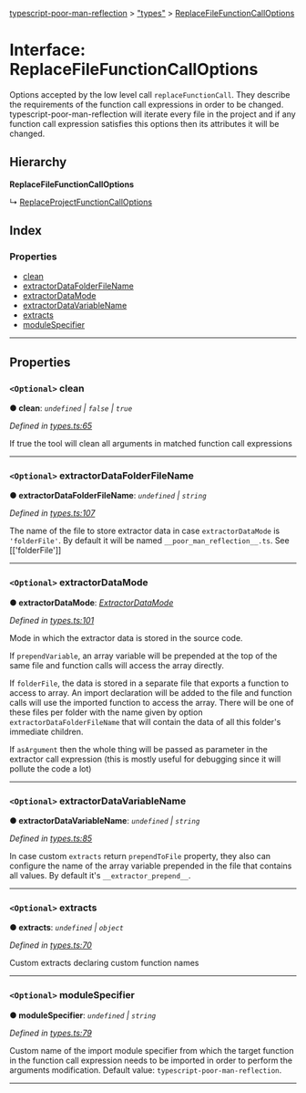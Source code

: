 [typescript-poor-man-reflection](../README.md) > ["types"](../modules/_types_.md) > [ReplaceFileFunctionCallOptions](../interfaces/_types_.replacefilefunctioncalloptions.md)

# Interface: ReplaceFileFunctionCallOptions

Options accepted by the low level call `replaceFunctionCall`. They describe the requirements of the function call expressions in order to be changed. typescript-poor-man-reflection will iterate every file in the project and if any function call expression satisfies this options then its attributes it will be changed.

## Hierarchy

**ReplaceFileFunctionCallOptions**

↳  [ReplaceProjectFunctionCallOptions](_types_.replaceprojectfunctioncalloptions.md)

## Index

### Properties

* [clean](_types_.replacefilefunctioncalloptions.md#clean)
* [extractorDataFolderFileName](_types_.replacefilefunctioncalloptions.md#extractordatafolderfilename)
* [extractorDataMode](_types_.replacefilefunctioncalloptions.md#extractordatamode)
* [extractorDataVariableName](_types_.replacefilefunctioncalloptions.md#extractordatavariablename)
* [extracts](_types_.replacefilefunctioncalloptions.md#extracts)
* [moduleSpecifier](_types_.replacefilefunctioncalloptions.md#modulespecifier)

---

## Properties

<a id="clean"></a>

### `<Optional>` clean

**● clean**: *`undefined` \| `false` \| `true`*

*Defined in [types.ts:65](https://github.com/cancerberoSgx/typescript-poor-man-reflection/blob/22a01b8/src/types.ts#L65)*

If true the tool will clean all arguments in matched function call expressions

___
<a id="extractordatafolderfilename"></a>

### `<Optional>` extractorDataFolderFileName

**● extractorDataFolderFileName**: *`undefined` \| `string`*

*Defined in [types.ts:107](https://github.com/cancerberoSgx/typescript-poor-man-reflection/blob/22a01b8/src/types.ts#L107)*

The name of the file to store extractor data in case `extractorDataMode` is `'folderFile'`. By default it will be named `__poor_man_reflection__.ts`. See \[\['folderFile'\]\]

___
<a id="extractordatamode"></a>

### `<Optional>` extractorDataMode

**● extractorDataMode**: *[ExtractorDataMode](../modules/_types_.md#extractordatamode)*

*Defined in [types.ts:101](https://github.com/cancerberoSgx/typescript-poor-man-reflection/blob/22a01b8/src/types.ts#L101)*

Mode in which the extractor data is stored in the source code.

If `prependVariable`, an array variable will be prepended at the top of the same file and function calls will access the array directly.

If `folderFile`, the data is stored in a separate file that exports a function to access to array. An import declaration will be added to the file and function calls will use the imported function to access the array. There will be one of these files per folder with the name given by option `extractorDataFolderFileName` that will contain the data of all this folder's immediate children.

If `asArgument` then the whole thing will be passed as parameter in the extractor call expression (this is mostly useful for debugging since it will pollute the code a lot)

___
<a id="extractordatavariablename"></a>

### `<Optional>` extractorDataVariableName

**● extractorDataVariableName**: *`undefined` \| `string`*

*Defined in [types.ts:85](https://github.com/cancerberoSgx/typescript-poor-man-reflection/blob/22a01b8/src/types.ts#L85)*

In case custom `extracts` return `prependToFile` property, they also can configure the name of the array variable prepended in the file that contains all values. By default it's `__extractor_prepend__`.

___
<a id="extracts"></a>

### `<Optional>` extracts

**● extracts**: *`undefined` \| `object`*

*Defined in [types.ts:70](https://github.com/cancerberoSgx/typescript-poor-man-reflection/blob/22a01b8/src/types.ts#L70)*

Custom extracts declaring custom function names

___
<a id="modulespecifier"></a>

### `<Optional>` moduleSpecifier

**● moduleSpecifier**: *`undefined` \| `string`*

*Defined in [types.ts:79](https://github.com/cancerberoSgx/typescript-poor-man-reflection/blob/22a01b8/src/types.ts#L79)*

Custom name of the import module specifier from which the target function in the function call expression needs to be imported in order to perform the arguments modification. Default value: `typescript-poor-man-reflection`.

___

